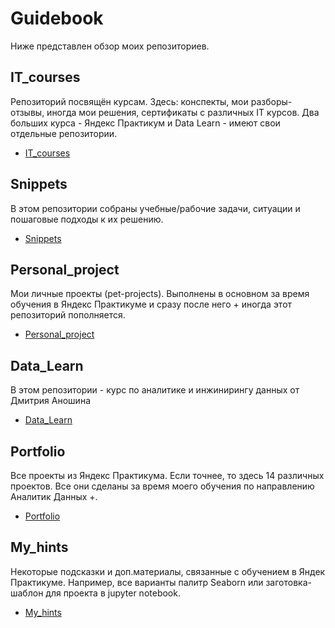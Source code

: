# Guidebook
Ниже представлен обзор моих репозиториев.

## IT_courses
Репозиторий посвящён курсам. Здесь: конспекты, мои разборы-отзывы, иногда мои решения, сертификаты с различных IT курсов. Два больших курса - Яндекс Практикум и Data Learn - имеют свои отдельные репозитории.
- [IT_courses](https://github.com/Malakhova-Natalya/IT_courses)

## Snippets
В этом репозитории собраны учебные/рабочие задачи, ситуации и пошаговые подходы к их решению.
- [Snippets](https://github.com/Malakhova-Natalya/Snippets)

## Personal_project
Мои личные проекты (pet-projects). Выполнены в основном за время обучения в Яндекс Практикуме и сразу после него + иногда этот репозиторий пополняется.
- [Personal_project](https://github.com/Malakhova-Natalya/Personal_project)

## Data_Learn
В этом репозитории - курс по аналитике и инжинирингу данных от Дмитрия Аношина
- [Data_Learn](https://github.com/Malakhova-Natalya/Data_Learn)

## Portfolio
Все проекты из Яндекс Практикума. Если точнее, то здесь 14 различных проектов. Все они сделаны за время моего обучения по направлению Аналитик Данных +.
- [Portfolio](https://github.com/Malakhova-Natalya/Portfolio)

## My_hints
Некоторые подсказки и доп.материалы, связанные с обучением в Яндек Практикуме. Например, все варианты палитр Seaborn или заготовка-шаблон для проекта в jupyter notebook.
- [My_hints](https://github.com/Malakhova-Natalya/My_hints)
